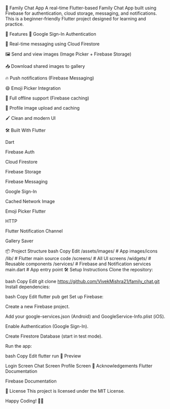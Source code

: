 📱 Family Chat App
A real-time Flutter-based Family Chat App built using Firebase for authentication, cloud storage, messaging, and notifications.
This is a beginner-friendly Flutter project designed for learning and practice.

🚀 Features
📱 Google Sign-In Authentication

💬 Real-time messaging using Cloud Firestore

🖼️ Send and view images (Image Picker + Firebase Storage)

📥 Download shared images to gallery

🔥 Push notifications (Firebase Messaging)

😄 Emoji Picker Integration

📶 Full offline support (Firebase caching)

📸 Profile image upload and caching

🖌️ Clean and modern UI

🛠️ Built With
Flutter

Dart

Firebase Auth

Cloud Firestore

Firebase Storage

Firebase Messaging

Google Sign-In

Cached Network Image

Emoji Picker Flutter

HTTP

Flutter Notification Channel

Gallery Saver

📦 Project Structure
bash
Copy
Edit
/assets/images/         # App images/icons
/lib/                   # Flutter main source code
  /screens/             # All UI screens
  /widgets/             # Reusable components
  /services/            # Firebase and Notification services
  main.dart             # App entry point
🛠️ Setup Instructions
Clone the repository:

bash
Copy
Edit
git clone https://github.com/VivekMishra21/family_chat.git
Install dependencies:

bash
Copy
Edit
flutter pub get
Set up Firebase:

Create a new Firebase project.

Add your google-services.json (Android) and GoogleService-Info.plist (iOS).

Enable Authentication (Google Sign-In).

Create Firestore Database (start in test mode).

Run the app:

bash
Copy
Edit
flutter run
📸 Preview

Login Screen	Chat Screen	Profile Screen
🙏 Acknowledgements
Flutter Documentation

Firebase Documentation

📜 License
This project is licensed under the MIT License.

Happy Coding! 🚀✨

